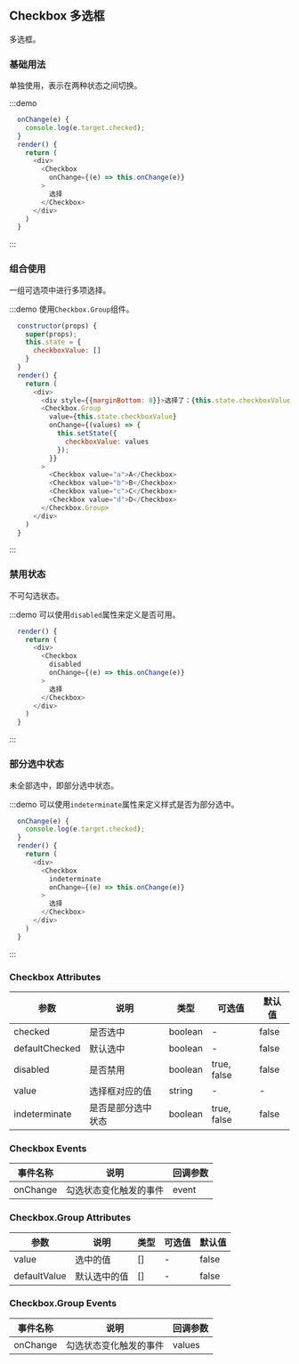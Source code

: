 ## Checkbox 多选框
多选框。

### 基础用法

单独使用，表示在两种状态之间切换。

:::demo

```js
  onChange(e) {
    console.log(e.target.checked);
  }
  render() {
    return (
      <div>
        <Checkbox
          onChange={(e) => this.onChange(e)}
        >
          选择
        </Checkbox>
      </div>
    )
  }
```
:::

### 组合使用

一组可选项中进行多项选择。

:::demo 使用`Checkbox.Group`组件。

```js
  constructor(props) {
    super(props);
    this.state = {
      checkboxValue: []
    }
  }
  render() {
    return (
      <div>
        <div style={{marginBottom: 8}}>选择了：{this.state.checkboxValue.join(',')}</div>
        <Checkbox.Group
          value={this.state.checkboxValue}
          onChange={(values) => {
            this.setState({
              checkboxValue: values
            });
          }}
        >
          <Checkbox value="a">A</Checkbox>
          <Checkbox value="b">B</Checkbox>
          <Checkbox value="c">C</Checkbox>
          <Checkbox value="d">D</Checkbox>
        </Checkbox.Group>
      </div>
    )
  }
```
:::

### 禁用状态

不可勾选状态。

:::demo 可以使用`disabled`属性来定义是否可用。

```js
  render() {
    return (
      <div>
        <Checkbox
          disabled
          onChange={(e) => this.onChange(e)}
        >
          选择
        </Checkbox>
      </div>
    )
  }
```
:::

### 部分选中状态

未全部选中，即部分选中状态。

:::demo 可以使用`indeterminate`属性来定义样式是否为部分选中。

```js
  onChange(e) {
    console.log(e.target.checked);
  }
  render() {
    return (
      <div>
        <Checkbox
          indeterminate
          onChange={(e) => this.onChange(e)}
        >
          选择
        </Checkbox>
      </div>
    )
  }
```
:::


### Checkbox Attributes
| 参数      | 说明    | 类型      | 可选值       | 默认值   |
|---------- |-------- |---------- |-------------  |-------- |
| checked     | 是否选中  | boolean  |   -           |    false    |
| defaultChecked    | 默认选中  | boolean   |   - |     false   |
| disabled  | 是否禁用    | boolean   | true, false   | false   |
| value  | 选择框对应的值    | string   | -  | -   |
| indeterminate  | 是否是部分选中状态    | boolean | true, false | false |

### Checkbox Events
| 事件名称 | 说明 | 回调参数 |
|---------- |-------- |---------- |
| onChange | 勾选状态变化触发的事件 | event |

### Checkbox.Group Attributes
| 参数      | 说明    | 类型      | 可选值       | 默认值   |
|---------- |-------- |---------- |-------------  |-------- |
| value     | 选中的值  | []  |   -           |    false    |
| defaultValue    | 默认选中的值  | []  |   - |     false   |

### Checkbox.Group Events
| 事件名称 | 说明 | 回调参数 |
|---------- |-------- |---------- |
| onChange | 勾选状态变化触发的事件 | values |